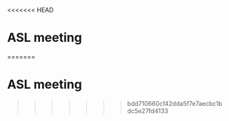 <<<<<<< HEAD
# ASL meeting    
=======
# ASL meeting
>>>>>>> bdd710660cf42dda5f7e7aecbc1bdc5e27fd4133
